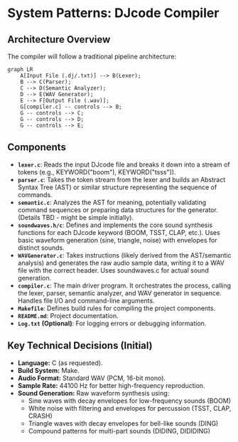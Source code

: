 # System Patterns: DJcode Compiler

## Architecture Overview
The compiler will follow a traditional pipeline architecture:

```mermaid
graph LR
    A[Input File (.dj/.txt)] --> B(Lexer);
    B --> C(Parser);
    C --> D(Semantic Analyzer);
    D --> E(WAV Generator);
    E --> F[Output File (.wav)];
    G[compiler.c] -- controls --> B;
    G -- controls --> C;
    G -- controls --> D;
    G -- controls --> E;
```

## Components
-   **`lexer.c`**: Reads the input DJcode file and breaks it down into a stream of tokens (e.g., KEYWORD("boom"), KEYWORD("tsss")).
-   **`parser.c`**: Takes the token stream from the lexer and builds an Abstract Syntax Tree (AST) or similar structure representing the sequence of commands.
-   **`semantic.c`**: Analyzes the AST for meaning, potentially validating command sequences or preparing data structures for the generator. (Details TBD - might be simple initially).
-   **`soundwaves.h/c`**: Defines and implements the core sound synthesis functions for each DJcode keyword (BOOM, TSST, CLAP, etc.). Uses basic waveform generation (sine, triangle, noise) with envelopes for distinct sounds.
-   **`WAVGenerator.c`**: Takes instructions (likely derived from the AST/semantic analysis) and generates the raw audio sample data, writing it to a WAV file with the correct header. Uses soundwaves.c for actual sound generation.
-   **`compiler.c`**: The main driver program. It orchestrates the process, calling the lexer, parser, semantic analyzer, and WAV generator in sequence. Handles file I/O and command-line arguments.
-   **`Makefile`**: Defines build rules for compiling the project components.
-   **`README.md`**: Project documentation.
-   **`Log.txt` (Optional)**: For logging errors or debugging information.

## Key Technical Decisions (Initial)
-   **Language:** C (as requested).
-   **Build System:** Make.
-   **Audio Format:** Standard WAV (PCM, 16-bit mono).
-   **Sample Rate:** 44100 Hz for better high-frequency reproduction.
-   **Sound Generation:** Raw waveform synthesis using:
    * Sine waves with decay envelopes for low-frequency sounds (BOOM)
    * White noise with filtering and envelopes for percussion (TSST, CLAP, CRASH)
    * Triangle waves with decay envelopes for bell-like sounds (DING)
    * Compound patterns for multi-part sounds (DIDING, DIDIDING)
